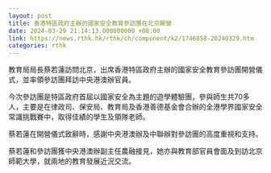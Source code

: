```yaml
---
layout: post
title: 香港特區政府主辦的國家安全教育參訪團在北京開營
date: 2024-03-29 21:14:13.000000000 +08:00
link: https://news.rthk.hk/rthk/ch/component/k2/1746858-20240329.htm
categories: rthk
---
```


教育局局長蔡若蓮訪問北京，出席香港特區政府主辦的國家安全教育參訪團開營儀式，並率領參訪團拜訪中央港澳辦官員。

今次參訪團是特區政府首屆以國家安全為主題的遊學體驗團，參與師生共70多人，主要是在律政司、保安局、教育局及香港善德基金會合辦的全港學界國家安全常識挑戰賽中，取得佳績的學生及領隊老師。

蔡若蓮在開營儀式致辭時，感謝中央港澳辦及中聯辦對參訪團的高度重視和支持。

蔡若蓮和參訪團獲中央港澳辦副主任農融接見，她亦與教育部官員會面及到訪北京師範大學，就兩地的教育發展近況交流。
